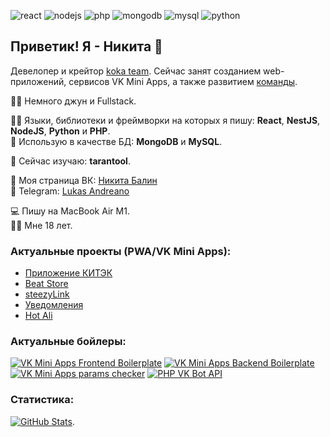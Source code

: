 ![react](https://img.shields.io/badge/-React-blueviolet)
![nodejs](https://img.shields.io/badge/-NodeJS-informational)
![php](https://img.shields.io/badge/-PHP-red)
![mongodb](https://img.shields.io/badge/-MongoDB-blueviolet)
![mysql](https://img.shields.io/badge/-MySQL-success)
![python](https://img.shields.io/badge/-Python-yellow)

## Приветик! Я - Никита 👋 
Девелопер и крейтор [koka team](https://vk.com/kokateam). Сейчас занят созданием web-приложений, сервисов VK Mini Apps, а также развитием [команды](https://vk.com/kokateam).  

👦🏼 Немного джун и Fullstack.  

🧑‍💻 Языки, библиотеки и фреймворки на которых я пишу: **React**, **NestJS**, **NodeJS**, **Python** и **PHP**.  
🔧 Использую в качестве БД: **MongoDB** и **MySQL**.  

📕 Сейчас изучаю: **tarantool**.

👋 Моя страница ВК: [Никита Балин](https://vk.com/this.state.developer)  
💬 Telegram: [Lukas Andreano](https://t.me/lukasandreano)

💻 Пишу на MacBook Air M1.  
💁‍♂️ Мне 18 лет.
### Актуальные проекты (PWA/VK Mini Apps):
* [Приложение КИТЭК](https://app.omsktec.ru)
* [Beat Store](https://vk.com/beatstores)
* [steezyLink](https://vk.com/app8173597) 
* [Уведомления](https://vk.com/app7915893)
* [Hot Ali](https://vk.com/app8154948)

### Актуальные бойлеры:
[![VK Mini Apps Frontend Boilerplate](https://github-readme-stats.vercel.app/api/pin/?username=lukasandreano&repo=vkma-boilerplate)](https://github.com/lukasandreano/vkma-boilerplate)
[![VK Mini Apps Backend Boilerplate](https://github-readme-stats.vercel.app/api/pin/?username=lukasandreano&repo=vkma-backend-boilerplate)](https://github.com/lukasandreano/vkma-backend-boilerplate)
[![VK Mini Apps params checker](https://github-readme-stats.vercel.app/api/pin/?username=lukasandreano&repo=vkminiapps-params-checker)](https://github.com/lukasandreano/vkminiapps-params-checker)
[![PHP VK Bot API](https://github-readme-stats.vercel.app/api/pin/?username=lukasandreano&repo=VKBotAPI)](https://github.com/lukasandreano/VKBotAPI)
  
### Статистика:
[![GitHub Stats](https://github-readme-stats.vercel.app/api?username=lukasandreano&count_private=true&show_icons=true&theme=default)](https://github.com/anuraghazra/github-readme-stats).
